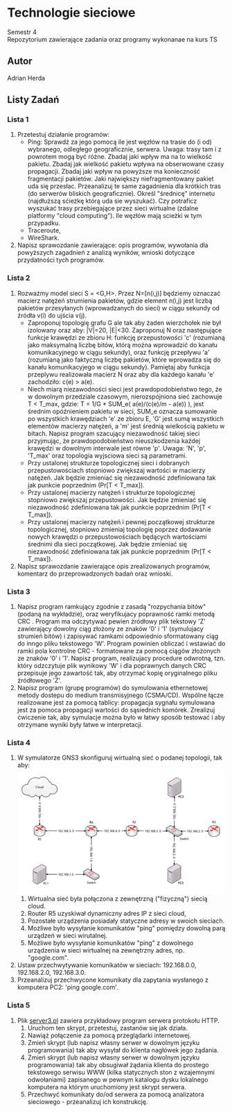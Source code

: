# Technologie sieciowe
Semestr 4<br>
Repozytorium zawierające zadania oraz programy wykonanae na kurs TS

## Autor
Adrian Herda

## Listy Zadań
### Lista 1
1. Przetestuj działanie programów:
    * Ping: Sprawdź za jego pomocą ile jest węzłów na trasie do (i od) wybranego, odległego geograficznie, serwera. Uwaga: trasy tam i z powrotem mogą być różne. Zbadaj jaki wpływ ma na to wielkość pakietu. Zbadaj jak wielkość pakietu wpływa na obserwowane czasy propagacji. Zbadaj jaki wpływ na powyższe ma konieczność fragmentacji pakietów. Jaki największy niefragmentowany pakiet uda się przesłac. Przeanalizuj te same zagadnienia dla krótkich tras (do serwerów bliskich geograficznie). Określ "średnicę" internetu (najdłuższą sćieżkę którą uda sie wyszukać). Czy potraficz wyszukać trasy przebiegające przez sieci wirtualne (zdalne platformy "cloud computing"). Ile węzłów mają scieżki w tym przypadku.
    * Traceroute,
    * WireShark.
2. Napisz sprawozdanie zawierające: opis programów, wywołania dla powyższych zagadnień z analizą wyników, wnioski dotyczące przydatności tych programów.
### Lista 2
1. Rozważmy model sieci S = <G,H>. Przez N=[n(i,j)] będziemy oznaczać macierz natężeń strumienia pakietów, gdzie element n(i,j) jest liczbą pakietów przesyłanych (wprowadzanych do sieci) w ciągu sekundy od źródła v(i) do ujścia v(j).
    * Zaproponuj topologię grafu G ale tak aby żaden wierzchołek nie był izolowany oraz aby: |V|=20, |E|<30. Zaproponuj N oraz następujące funkcje krawędzi ze zbioru H: funkcję przepustowości 'c' (rozumianą jako maksymalną liczbę bitów, którą można wprowadzić do kanału komunikacyjnego w ciągu sekundy), oraz funkcję przepływu 'a' (rozumianą jako faktyczną liczbę pakietów, które wprowadza się do kanału komunikacyjego w ciągu sekundy). Pamiętaj aby funkcja przeplywu realizowała macierz N oraz aby dla każdego kanału 'e' zachodziło: c(e) > a(e).
    * Niech miarą niezawodności sieci jest prawdopodobieństwo tego, że w dowolnym przedziale czasowym, nierozspójniona sieć zachowuje T < T_max, gdzie: T = 1/G * SUM_e( a(e)/(c(e)/m - a(e)) ), jest średnim opóźnieniem pakietu w sieci, SUM_e oznacza sumowanie po wszystkich krawędziach 'e' ze zbioru E, 'G' jest sumą wszystkich elementów macierzy natężeń, a 'm' jest średnią wielkością pakietu w bitach. Napisz program szacujący niezawodność takiej sieci przyjmując, że prawdopodobieństwo nieuszkodzenia każdej krawędzi w dowolnym interwale jest równe 'p'. Uwaga: 'N', 'p', 'T_max' oraz topologia wyjsciowa sieci są parametrami.
    * Przy ustalonej strukturze topologicznej sieci i dobranych przepustowościach stopniowo zwiększaj wartości w macierzy natężeń. Jak będzie zmieniać się niezawodność zdefiniowana tak jak punkcie poprzednim (Pr[T < T_max]).
    * Przy ustalonej macierzy natężeń i strukturze topologicznej stopniowo zwiększaj przepustowości. Jak będzie zmieniać się niezawodność zdefiniowana tak jak punkcie poprzednim (Pr[T < T_max]).
    * Przy ustalonej macierzy natężeń i pewnej początkowej strukturze topologicznej, stopniowo zmieniaj topologię poprzez dodawanie nowych krawędzi o przepustowościach będących wartościami średnimi dla sieci początkowej. Jak będzie zmieniać się niezawodność zdefiniowana tak jak punkcie poprzednim (Pr[T < T_max]).
2. Napisz sprawozdanie zawierające opis zrealizowanych programów, komentarz do przeprowadzonych badań oraz wnioski.
### Lista 3
1. Napisz program ramkujący zgodnie z zasadą "rozpychania bitów" (podaną na wykładzie), oraz weryfikujacy poprawność ramki metodą CRC . Program ma odczytywać pewien źródłowy plik tekstowy 'Z' zawierający dowolny ciąg złożony ze znaków '0' i '1' (symulujacy strumień bitów) i zapisywać ramkami odpowiednio sformatowany ciąg do inngo pliku tekstowego 'W'. Program powinien obliczać i wstawiać do ramki pola kontrolne CRC - formatowane za pomocą ciągów złożonych ze znaków '0' i '1'. Napisz program, realizujacy procedure odwrotną, tzn. który odzczytuje plik wynikowy 'W' i dla poprawnych danych CRC przepisuje jego zawartość tak, aby otrzymać kopię oryginalnego pliku źródłowego 'Z'.
2. Napisz program (grupę programów) do symulowania ethernetowej metody dostepu do medium transmisyjnego (CSMA/CD). Wspólne łącze realizowane jest za pomocą tablicy: propagacja sygnału symulowana jest za pomoca propagacji wartości do sąsiednich komórek. Zrealizuj ćwiczenie tak, aby symulacje można było w łatwy sposób testować i aby otrzymane wyniki były łatwe w interpretacji.
### Lista 4
1. W symulatorze GNS3 skonfiguruj wirtualną sieć o podanej topologii, tak aby:
![sieć](pics/lista4.svg)
    1. Wirtualna sieć była połączona z zewnętrzną ("fizyczną") siecią cloud.
    2. Router R5 uzyskiwał dynamiczny adres IP z sieci cloud,
    3. Pozostałe urządzenia posiadały statyczne adresy w swoich sieciach.
    4. Możliwe było wysyłanie komunikatów "ping" pomiędzy dowolną parą urządzeń w sieci wirutalnej.
    5. Możliwe było wysyłanie komunikatów "ping" z dowolnego urządzenia w sieci wirtualnej na zewnętrzny adres, np. "google.com".
2. Ustaw przechwytywanie komunikatów w sieciach: 192.168.0.0, 192.168.2.0, 192.168.3.0.
3. Przeanalizuj przechwycone komunikaty dla zapytania wysłanego z komputera PC2: 'ping google.com'.
### Lista 5
1. Plik [server3.pl](lista5/przykład/server3.pl) zawiera przykładowy program serwera protokołu HTTP.
    1. Uruchom ten skrypt, przetestuj, zastanów się jak działa.
    2. Nawiąż połączenie za pomocą przeglądarki internetowej.
    3. Zmień skrypt (lub napisz własny serwer w dowolnym języku programowania) tak aby wysyłał do klienta nagłówek jego żądania.
    4. Zmień skrypt (lub napisz własny serwer w dowolnym języku programowania) tak aby obsugiwał żądania klienta do prostego tekstowego serwisu WWW (kilka statycznych ston z wzajemnymi odwołaniami) zapisanego w pewnym katalogu dysku lokalnego komputera na którym uruchomiony jest skrypt serwera.
    5. Przechwyć komunikaty do/od serwera za pomocą analizatora sieciowego - przeanalizuj ich konstrukcję.